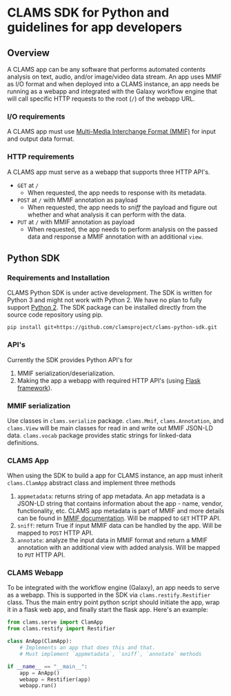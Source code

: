 # CLAMS SDK for Python and guidelines for app developers

## Overview

A CLAMS app can be any software that performs automated contents analysis on text, audio, and/or image/video data stream. An app uses MMIF as I/O format and when deployed into a CLAMS instance, an app needs be running as a webapp and integrated with the Galaxy workflow engine that will call specific HTTP requests to the root (`/`) of the webapp URL. 

### I/O requirements 
A CLAMS app must use [Multi-Media Interchange Format (MMIF)](https://mmif.clams.ai) for input and output data format. 

### HTTP requirements
A CLAMS app must serve as a webapp that supports three HTTP API's. 

* `GET` at `/`
  * When requested, the app needs to response with its metadata. 
* `POST` at `/` with MMIF annotation as payload
  * When requested, the app needs to *sniff* the payload and figure out whether and what analysis it can perform with the data. 
* `PUT` at `/` with MMIF annotation as payload
  * When requested, the app needs to perform analysis on the passed data and response a MMIF annotation with an additional `view`.

## Python SDK 

### Requirements and Installation 
CLAMS Python SDK is under active development. The SDK is written for Python 3 and might not work with Python 2. We have no plan to fully support [Python 2](https://pythonclock.org/). The SDK package can be installed directly from the source code repository using pip. 
```
pip install git+https://github.com/clamsproject/clams-python-sdk.git
```

### API's

Currently the SDK provides Python API's for 

1. MMIF serialization/deserialization.
1. Making the app a webapp with required HTTP API's (using [Flask framework](http://flask.pocoo.org/)). 

### MMIF serialization 

Use classes in `clams.serialize` package. `clams.Mmif`, `clams.Annotation`, and `clams.View` will be main classes for read in and write out MMIF JSON-LD data. `clams.vocab` package provides static strings for linked-data definitions. 

### CLAMS App

When using the SDK to build a app for CLAMS instance, an app must inherit `clams.ClamApp` abstract class and implement three methods

1. `appmetadata`: returns string of app metadata. An app metadata is a JSON-LD string that contains information about the app - name, vendor, functionality, etc. CLAMS app metadata is part of MMIF and more details can be found in [MMIF documentation](https://mmif.clams.ai). Will be mapped to `GET` HTTP API. 
1. `sniff`: return True if input MMIF data can be handled by the app. Will be mapped to `POST` HTTP API. 
1. `annotate`: analyze the input data in MMIF format and return a MMIF annotation with an additional view with added analysis. Will be mapped to `PUT` HTTP API. 

### CLAMS Webapp

To be integrated with the workflow engine (Galaxy), an app needs to serve as a webapp. This is supported in the SDK via `clams.restify.Restifier` class. Thus the main entry point python script should initiate the app, wrap it in a flask web app, and finally start the flask app. Here's an example: 

``` python
from clams.serve import ClamApp
from clams.restify import Restifier

class AnApp(ClamApp):
    # Implements an app that does this and that. 
    # Must implement `appmetadata`, `sniff`, `annotate` methods

if __name__ == "__main__":
    app = AnApp()
    webapp = Restifier(app)
    webapp.run()
```
